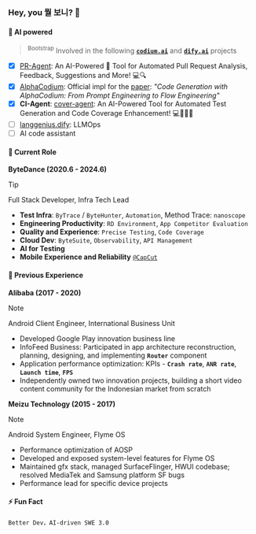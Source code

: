 ### Hey, you 뭘 보니? 👋

#### 📍 AI powered

> <sup>Bootstrap</sup> Involved in the following [**`codium.ai`**](https://www.codium.ai/) and [**`dify.ai`**](https://dify.ai/) projects

- [x] [PR-Agent](https://github.com/Codium-ai/pr-agent): An AI-Powered 🤖 Tool for Automated Pull Request Analysis, Feedback, Suggestions and More! 💻🔍
- [x] [AlphaCodium](https://github.com/Codium-ai/AlphaCodium): Official impl for the [paper](https://arxiv.org/abs/2401.08500): _"Code Generation with AlphaCodium: From Prompt Engineering to Flow Engineering"_
- [x] **CI-Agent**: [cover-agent](https://github.com/Codium-ai/cover-agent): An AI-Powered Tool for Automated Test Generation and Code Coverage Enhancement! 💻🤖🧪🐞
- [ ] [langgenius.dify](https://github.com/langgenius/dify): LLMOps
- [ ] AI code assistant

<!--
**barnett-yuxiang/barnett-yuxiang** is a ✨ _special_ ✨ repository because its `README.md` (this file) appears on your GitHub profile.

Here are some ideas to get you started:

- 🔭 I’m currently working on ...
- 🌱 I’m currently learning ...
- 👯 I’m looking to collaborate on ...
- 🤔 I’m looking for help with ...
- 💬 Ask me about ...
- 📫 How to reach me: ...
- 😄 Pronouns: ...
- ⚡ Fun fact: ...
-->

#### 📍 Current Role

**ByteDance (2020.6 - 2024.6)**

> [!TIP]
> Full Stack Developer, Infra Tech Lead

- **Test Infra**: `ByTrace` / `ByteHunter`, `Automation`, Method Trace: `nanoscope`
- **Engineering Productivity**: `‌‍⁢‍‍​‌⁢‬⁡⁡⁡⁢⁢⁣‍‌​⁠⁡‍⁣‍﻿​⁤⁠﻿‬⁤​⁤‬‌‍‌‌​⁣‬﻿⁤‌⁣‌﻿​⁣‌‬RD Environment`, `App Competitor Evaluation`
- **Quality and Experience**: `Precise Testing`, `Code Coverage`
- **Cloud Dev**: `ByteSuite`, `Observability`, `API Management`
- **AI for Testing**
- **Mobile Experience and Reliability** [`@CapCut`](https://www.capcut.com)

#### 📍 Previous Experience

**Alibaba (2017 - 2020)**

> [!NOTE]
> Android Client Engineer, International Business Unit

- Developed Google Play innovation business line
- InfoFeed Business: Participated in app architecture reconstruction, planning, designing, and implementing **`Router`** component
- Application performance optimization: KPIs - **`Crash rate`**, **`ANR rate`**, **`Launch time`**, **`FPS`**
- Independently owned two innovation projects, building a short video content community for the Indonesian market from scratch

**Meizu Technology (2015 - 2017)**

> [!NOTE]
> Android System Engineer, Flyme OS

- Performance optimization of AOSP
- Developed and exposed system-level features for Flyme OS
- Maintained gfx stack, managed SurfaceFlinger, HWUI codebase; resolved MediaTek and Samsung platform SF bugs
- Performance lead for specific device projects

#### ⚡ Fun Fact
```
Better Dev，AI-driven SWE 3.0
```
